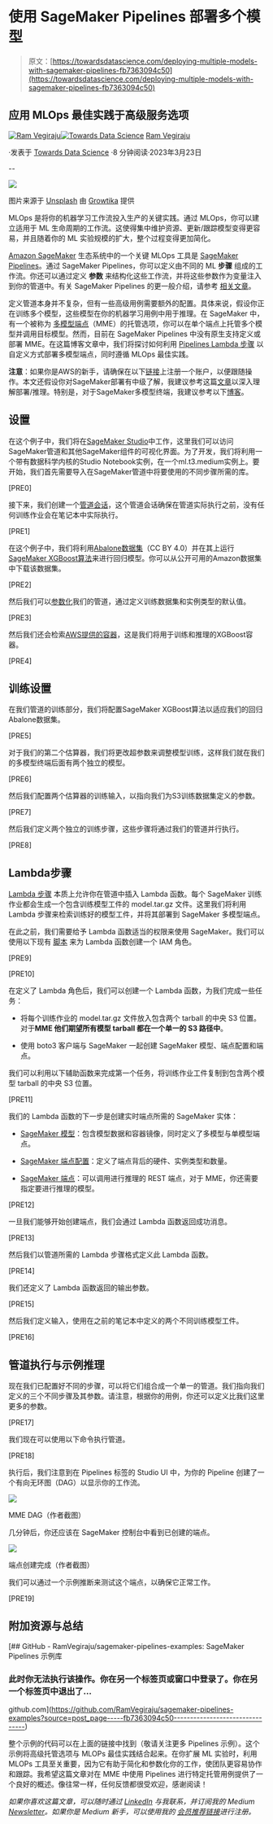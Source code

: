 # 使用 SageMaker Pipelines 部署多个模型

> 原文：[https://towardsdatascience.com/deploying-multiple-models-with-sagemaker-pipelines-fb7363094c50](https://towardsdatascience.com/deploying-multiple-models-with-sagemaker-pipelines-fb7363094c50)

## 应用 MLOps 最佳实践于高级服务选项

[](https://ram-vegiraju.medium.com/?source=post_page-----fb7363094c50--------------------------------)[![Ram Vegiraju](../Images/07d9334e905f710d9f3c6187cf69a1a5.png)](https://ram-vegiraju.medium.com/?source=post_page-----fb7363094c50--------------------------------)[](https://towardsdatascience.com/?source=post_page-----fb7363094c50--------------------------------)[![Towards Data Science](../Images/a6ff2676ffcc0c7aad8aaf1d79379785.png)](https://towardsdatascience.com/?source=post_page-----fb7363094c50--------------------------------) [Ram Vegiraju](https://ram-vegiraju.medium.com/?source=post_page-----fb7363094c50--------------------------------)

·发表于 [Towards Data Science](https://towardsdatascience.com/?source=post_page-----fb7363094c50--------------------------------) ·8 分钟阅读·2023年3月23日

--

![](../Images/c86ec39899ba0ad0ba89fd4df2d483db.png)

图片来源于 [Unsplash](https://unsplash.com/photos/f7uCQxhucw4) 由 [Growtika](https://unsplash.com/@growtika) 提供

MLOps 是将你的机器学习工作流投入生产的关键实践。通过 MLOps，你可以建立适用于 ML 生命周期的工作流。这使得集中维护资源、更新/跟踪模型变得更容易，并且随着你的 ML 实验规模的扩大，整个过程变得更加简化。

[Amazon SageMaker](https://aws.amazon.com/sagemaker/) 生态系统中的一个关键 MLOps 工具是 [SageMaker Pipelines](https://aws.amazon.com/sagemaker/pipelines/)。通过 SageMaker Pipelines，你可以定义由不同的 ML **步骤** 组成的工作流。你还可以通过定义 **参数** 来结构化这些工作流，并将这些参数作为变量注入到你的管道中。有关 SageMaker Pipelines 的更一般介绍，请参考 [相关文章](/an-introduction-to-sagemaker-pipelines-4018a819352d)。

定义管道本身并不复杂，但有一些高级用例需要额外的配置。具体来说，假设你正在训练多个模型，这些模型在你的机器学习用例中用于推理。在 SageMaker 中，有一个被称为 [多模型端点](https://docs.aws.amazon.com/sagemaker/latest/dg/multi-model-endpoints.html)（MME）的托管选项，你可以在单个端点上托管多个模型并调用目标模型。然而，目前在 SageMaker Pipelines 中没有原生支持定义或部署 MME。在这篇博客文章中，我们将探讨如何利用 [Pipelines Lambda 步骤](https://docs.aws.amazon.com/sagemaker/latest/dg/build-and-manage-steps.html#step-type-lambda) 以自定义方式部署多模型端点，同时遵循 MLOps 最佳实践。

**注意**：如果你是AWS的新手，请确保在以下[链接](https://aws.amazon.com/console/)上注册一个账户，以便跟随操作。本文还假设你对SageMaker部署有中级了解，我建议参考这篇[文章](https://aws.amazon.com/blogs/machine-learning/part-2-model-hosting-patterns-in-amazon-sagemaker-getting-started-with-deploying-real-time-models-on-sagemaker/)以深入理解部署/推理。特别是，对于SageMaker多模型终端，我建议参考以下[博客](https://aws.amazon.com/blogs/machine-learning/part-3-model-hosting-patterns-in-amazon-sagemaker-run-and-optimize-multi-model-inference-with-amazon-sagemaker-multi-model-endpoints/)。

## 设置

在这个例子中，我们将在[SageMaker Studio](https://aws.amazon.com/sagemaker/studio/)中工作，这里我们可以访问SageMaker管道和其他SageMaker组件的可视化界面。为了开发，我们将利用一个带有数据科学内核的Studio Notebook实例，在一个ml.t3.medium实例上。要开始，我们首先需要导入在SageMaker管道中将要使用的不同步骤所需的库。

[PRE0]

接下来，我们创建一个[管道会话](https://sagemaker.readthedocs.io/en/stable/workflows/pipelines/sagemaker.workflow.pipelines.html#pipeline-context)，这个管道会话确保在管道实际执行之前，没有任何训练作业会在笔记本中实际执行。

[PRE1]

在这个例子中，我们将利用[Abalone数据集](https://archive.ics.uci.edu/ml/datasets/abalone)（CC BY 4.0）并在其上运行[SageMaker XGBoost算法](https://aws.plainenglish.io/end-to-end-example-of-sagemaker-xgboost-eb9eae8a5207)来进行回归模型。你可以从公开可用的Amazon数据集中下载该数据集。

[PRE2]

然后我们可以[参数化](https://docs.aws.amazon.com/sagemaker/latest/dg/build-and-manage-parameters.html)我们的管道，通过定义训练数据集和实例类型的默认值。

[PRE3]

然后我们还会检索[AWS提供的容器](https://aws.plainenglish.io/how-to-retrieve-amazon-sagemaker-deep-learning-images-ff4a5866299e)，这是我们将用于训练和推理的XGBoost容器。

[PRE4]

## 训练设置

在我们管道的训练部分，我们将配置SageMaker XGBoost算法以适应我们的回归Abalone数据集。

[PRE5]

对于我们的第二个估算器，我们将更改超参数来调整模型训练，这样我们就在我们的多模型终端后面有两个独立的模型。

[PRE6]

然后我们配置两个估算器的训练输入，以指向我们为S3训练数据集定义的参数。

[PRE7]

然后我们定义两个独立的训练步骤，这些步骤将通过我们的管道并行执行。

[PRE8]

## Lambda步骤

[Lambda 步骤](https://aws.amazon.com/blogs/machine-learning/use-a-sagemaker-pipeline-lambda-step-for-lightweight-model-deployments/) 本质上允许你在管道中插入 Lambda 函数。每个 SageMaker 训练作业都会生成一个包含训练模型工件的 model.tar.gz 文件。这里我们将利用 Lambda 步骤来检索训练好的模型工件，并将其部署到 SageMaker 多模型端点。

在此之前，我们需要给予 Lambda 函数适当的权限来使用 SageMaker。我们可以使用以下现有 [脚本](https://github.com/aws/amazon-sagemaker-examples/blob/main/sagemaker-pipelines/tabular/lambda-step/iam_helper.py) 来为 Lambda 函数创建一个 IAM 角色。

[PRE9]

[PRE10]

在定义了 Lambda 角色后，我们可以创建一个 Lambda 函数，为我们完成一些任务：

+   将每个训练作业的 model.tar.gz 文件放入包含两个 tarball 的中央 S3 位置。对于**MME 他们期望所有模型 tarball 都在一个单一的 S3 路径中**。

+   使用 boto3 客户端与 SageMaker 一起创建 SageMaker 模型、端点配置和端点。

我们可以利用以下辅助函数来完成第一个任务，将训练作业工件复制到包含两个模型 tarball 的中央 S3 位置。

[PRE11]

我们的 Lambda 函数的下一步是创建实时端点所需的 SageMaker 实体：

+   [SageMaker 模型](https://boto3.amazonaws.com/v1/documentation/api/latest/reference/services/sagemaker/client/create_model.html)：包含模型数据和容器镜像，同时定义了多模型与单模型端点。

+   [SageMaker 端点配置](https://boto3.amazonaws.com/v1/documentation/api/latest/reference/services/sagemaker/client/create_endpoint_config.html)：定义了端点背后的硬件、实例类型和数量。

+   [SageMaker 端点](https://boto3.amazonaws.com/v1/documentation/api/latest/reference/services/sagemaker/client/create_endpoint.html)：可以调用进行推理的 REST 端点，对于 MME，你还需要指定要进行推理的模型。

[PRE12]

一旦我们能够开始创建端点，我们会通过 Lambda 函数返回成功消息。

[PRE13]

然后我们以管道所需的 Lambda 步骤格式定义此 Lambda 函数。

[PRE14]

我们还定义了 Lambda 函数返回的输出参数。

[PRE15]

然后我们定义输入，使用在之前的笔记本中定义的两个不同训练模型工件。

[PRE16]

## 管道执行与示例推理

现在我们已配置好不同的步骤，可以将它们组合成一个单一的管道。我们指向我们定义的三个不同步骤及其参数。请注意，根据你的用例，你还可以定义比我们这里更多的参数。

[PRE17]

我们现在可以使用以下命令执行管道。

[PRE18]

执行后，我们注意到在 Pipelines 标签的 Studio UI 中，为你的 Pipeline 创建了一个有向无环图（DAG）以显示你的工作流。

![](../Images/5fe04b0971554aafc89456a4f2bf49f6.png)

MME DAG（作者截图）

几分钟后，你还应该在 SageMaker 控制台中看到已创建的端点。

![](../Images/b77bb0a33a35294968e306c3735a5112.png)

端点创建完成（作者截图）

我们可以通过一个示例推断来测试这个端点，以确保它正常工作。

[PRE19]

## 附加资源与总结

[](https://github.com/RamVegiraju/sagemaker-pipelines-examples?source=post_page-----fb7363094c50--------------------------------) [## GitHub - RamVegiraju/sagemaker-pipelines-examples: SageMaker Pipelines 示例库

### 此时你无法执行该操作。你在另一个标签页或窗口中登录了。你在另一个标签页中退出了…

github.com](https://github.com/RamVegiraju/sagemaker-pipelines-examples?source=post_page-----fb7363094c50--------------------------------)

整个示例的代码可以在上面的链接中找到（敬请关注更多 Pipelines 示例）。这个示例将高级托管选项与 MLOPs 最佳实践结合起来。在你扩展 ML 实验时，利用 MLOPs 工具至关重要，因为它有助于简化和参数化你的工作，使团队更容易协作和跟踪。我希望这篇文章对在 MME 中使用 Pipelines 进行特定托管用例提供了一个良好的概述。像往常一样，任何反馈都很受欢迎，感谢阅读！

*如果你喜欢这篇文章，可以随时通过* [*LinkedIn*](https://www.linkedin.com/in/ram-vegiraju-81272b162/) *与我联系，并订阅我的 Medium* [*Newsletter*](https://ram-vegiraju.medium.com/subscribe)*。如果你是 Medium 新手，可以使用我的* [*会员推荐链接*](https://ram-vegiraju.medium.com/membership)*进行注册。*
